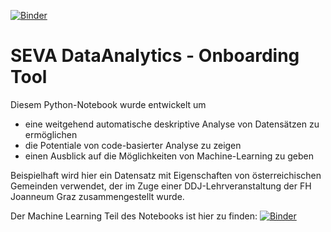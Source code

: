 [![Binder](https://mybinder.org/badge_logo.svg)](https://mybinder.org/v2/gh/stemrich/SEVA_DA-Onboarding-Tool/master?filepath=index.ipynb)

# SEVA DataAnalytics - Onboarding Tool

Diesem Python-Notebook wurde entwickelt um

- eine weitgehend automatische deskriptive Analyse von Datensätzen zu ermöglichen
- die Potentiale von code-basierter Analyse zu zeigen
- einen Ausblick auf die Möglichkeiten von Machine-Learning zu geben

Beispielhaft wird hier ein Datensatz mit Eigenschaften von österreichischen Gemeinden verwendet, der im Zuge einer DDJ-Lehrveranstaltung der FH Joanneum Graz zusammengestellt wurde.


Der Machine Learning Teil des Notebooks ist hier zu finden:
[![Binder](https://mybinder.org/badge_logo.svg)](https://mybinder.org/v2/gh/stemrich/SEVA_DA-Onboarding-Tool/master?filepath=index_ml.ipynb)
